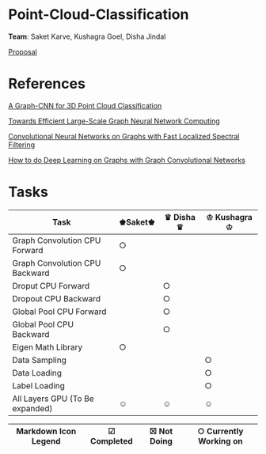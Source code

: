 # Point-Cloud-Classification
**Team**: Saket Karve, Kushagra Goel, Disha Jindal

[Proposal](https://github.com/DishaJindal/Point-Cloud-Classification/blob/master/Proposal.pdf)

# References

[A Graph-CNN for 3D Point Cloud Classification](https://arxiv.org/pdf/1812.01711.pdf)

[Towards Efficient Large-Scale Graph Neural Network Computing](https://arxiv.org/pdf/1810.08403.pdf)

[Convolutional Neural Networks on Graphs with Fast Localized Spectral Filtering](https://arxiv.org/pdf/1606.09375.pdf)

[How to do Deep Learning on Graphs with Graph Convolutional Networks](https://towardsdatascience.com/how-to-do-deep-learning-on-graphs-with-graph-convolutional-networks-7d2250723780)



# Tasks

| Task                | &#x265a;Saket&#x265a;  | 	&#x265b; Disha 	&#x265b; | &#x2654; Kushagra &#x2654;            |
| ---                 | ---    | ---        | ---                  |
| Graph Convolution CPU Forward    | &#x25CB;   |  |            |
| Graph Convolution CPU Backward    | &#x25CB;   |        |            |
| Droput CPU Forward    | | &#x25CB;     |           |
| Dropout CPU Backward    |  | &#x25CB;        |            |
| Global Pool CPU Forward    |   | &#x25CB;       |            |
| Global Pool CPU Backward    |  | &#x25CB;        |             |
| Eigen Math Library    | &#x25CB;  |    |           |
| Data Sampling    | |   | &#x25CB;              |
| Data Loading    | |   | &#x25CB;              |
| Label Loading    |  |    | &#x25CB;              |
| All Layers GPU (To Be expanded)    | &#x263a;   | &#x263a;        | &#x263a;              |  




|Markdown Icon Legend                 | &#x2611; Completed    | &#x2612; Not Doing      |&#x25CB; Currently Working on            |  
| ---                 | ---    | ---        | ---                  |

